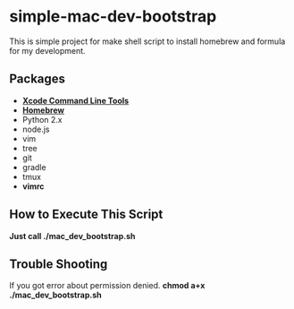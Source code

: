 simple-mac-dev-bootstrap
========================

This is simple project for make shell script to install homebrew and formula for my development.

Packages
--------
- **[Xcode Command Line Tools](https://developer.apple.com/downloads/index.action)**
- **[Homebrew](http://brew.sh/)**
 - Python 2.x
 - node.js
 - vim
 - tree
 - git
 - gradle
 - tmux
- **vimrc**

How to Execute This Script
-------
**Just call ./mac_dev_bootstrap.sh**

Trouble Shooting
----------------
If you got error about permission denied.
**chmod a+x ./mac_dev_bootstrap.sh**
